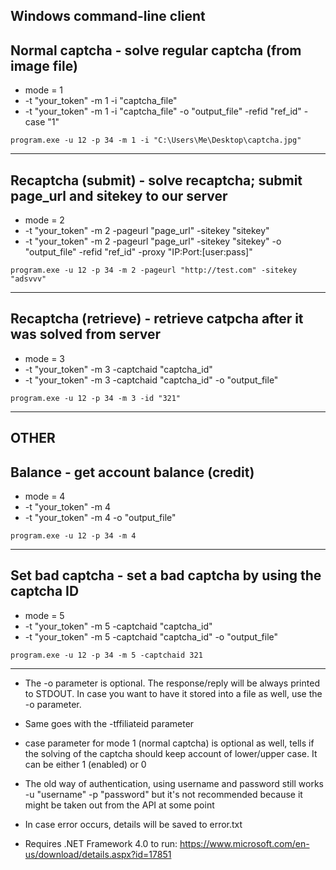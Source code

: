 ## Windows command-line client

Normal captcha - solve regular captcha (from image file)
--------------------------------------------------------------------------------------------

- mode = 1
- -t "your_token" -m 1 -i "captcha_file"
- -t "your_token" -m 1 -i "captcha_file" -o "output_file" -refid "ref_id" -case "1"

```program.exe -u 12 -p 34 -m 1 -i "C:\Users\Me\Desktop\captcha.jpg"```

----

Recaptcha (submit) - solve recaptcha; submit page_url and sitekey to our server
--------------------------------------------------------------------------------------------

- mode = 2
- -t "your_token" -m 2 -pageurl "page_url" -sitekey "sitekey"
- -t "your_token" -m 2 -pageurl "page_url" -sitekey "sitekey" -o "output_file" -refid "ref_id" -proxy "IP:Port:[user:pass]"

```program.exe -u 12 -p 34 -m 2 -pageurl "http://test.com" -sitekey "adsvvv"```

-----

Recaptcha (retrieve) - retrieve catpcha after it was solved from server
--------------------------------------------------------------------------------------------

- mode = 3
- -t "your_token" -m 3 -captchaid "captcha_id"
- -t "your_token" -m 3 -captchaid "captcha_id" -o "output_file"

```program.exe -u 12 -p 34 -m 3 -id "321"```

----

OTHER
-------

Balance - get account balance (credit)
--------------------------------------------------------------------------------------------

- mode = 4
- -t "your_token" -m 4
- -t "your_token" -m 4 -o "output_file" 

```program.exe -u 12 -p 34 -m 4```

----

Set bad captcha - set a bad captcha by using the captcha ID
--------------------------------------------------------------------------------------------

- mode = 5
- -t "your_token" -m 5 -captchaid "captcha_id"
- -t "your_token" -m 5 -captchaid "captcha_id" -o "output_file"

```program.exe -u 12 -p 34 -m 5 -captchaid 321```

----

- The -o parameter is optional. The response/reply will be always printed to STDOUT.
    In case you want to have it stored into a file as well, use the -o parameter.
- Same goes with the -tffiliateid parameter
- case parameter for mode 1 (normal captcha) is optional as well, tells if the solving
    of the captcha should keep account of lower/upper case. It can be either 1 (enabled) or 0

- The old way of authentication, using username and password still works
    -u "username" -p "password"
	but it's not recommended because it might be taken out from the API at some point 

- In case error occurs, details will be saved to error.txt

- Requires .NET Framework 4.0 to run: https://www.microsoft.com/en-us/download/details.aspx?id=17851


